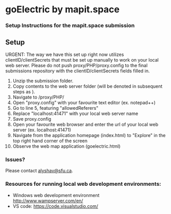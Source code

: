 # goElectric by mapit.space
### Setup Instructions for the mapit.space submission

## Setup
URGENT: The way we have this set up right now utilizes clientID/clientSecrets that must be set up manually to work on your local web server. Please do not push proxy/PHP/proxy.config to the final submissions repository with the clientID/clientSecrets fields filled in.

1. Unzip the submission folder.
2. Copy contents to the web server folder (will be denoted in subsequent steps as <www folder>).
3. Navigate to <www folder>/proxy/PHP/
4. Open "proxy.config" with your favourite text editor (ex. notepad++)
5. Go to line 5, featuring "allowedReferers"
6. Replace "localhost:41471" with your local web server name
7. Save proxy.config
8. Open your favourite web browser and enter the url of your local web server (ex. localhost:41471)
9. Navigate from the application homepage (index.html) to "Explore" in the top right hand corner of the screen
10. Observe the web map application (goelectric.html)


### Issues?
Please contact alyshav@sfu.ca.


### Resources for running local web development environments:
* Windows web development environment http://www.wampserver.com/en/
* VS code: https://code.visualstudio.com/